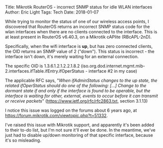 Title: Mikrotik RouterOS - incorrect SNMP status for idle WLAN interfaces
Author: Eric Light
Tags: Tech
Date: 2018-01-07

While trying to monitor the status of one of our wireless access points, I discovered that RouterOS returns an incorrect SNMP status code for the wlan interfaces when there are no clients connected to the interface.  This is at least present in RouterOS v6.40.3, on a Mikrotik cAPlite (RBcAPL-2nD). 

Specifically, when the wifi interface is **up**, but has zero connected clients, the OID returns an SNMP value of 2 ("down").  This status is incorrect - the interface isn't down, it's merely waiting for an external connection. 

The specific OID is 1.3.6.1.2.1.2.2.1.8.2 (iso.org.dod.internet.mgmt.mib-2.interfaces.ifTable.ifEntry.ifOperStatus - interface #2 in my case) 

The applicable RFC says, "_When ifAdminStatus changes to the up state, the related ifOperStatus should do one of the following: [...] Change to the dormant state if and only if the interface is found to be operable, but the interface is waiting for other, external, events to occur before it can transmit or receive packets_"  (<https://www.ietf.org/rfc/rfc2863.txt>, section 3.1.13) 

I notice this issue was logged on the forums about 6 years ago, at <https://forum.mikrotik.com/viewtopic.php?t=51332>.  

I've raised this issue with Mikrotik support, and apparently it's been added to their to-do list, but I'm not sure it'll ever be done.  In the meantime, we've just had to disable up/down monitoring of that specific interface, because it's so misleading.
